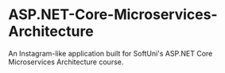 # ASP.NET-Core-Microservices-Architecture

An Instagram-like application built for SoftUni's ASP.NET Core Microservices Architecture course.
